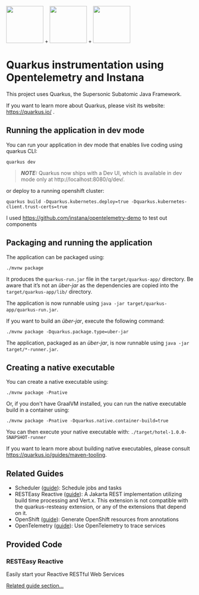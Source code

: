 <img src=https://github.com/mikelo/hotel/assets/1353545/5902dc01-ba2c-44fc-94c7-4e612186047e width=100> + <img src=https://github.com/mikelo/hotel/assets/1353545/ee73239a-1da6-480e-b833-453d83dfd9f2 width=100> + <img src=https://github.com/mikelo/hotel/assets/1353545/fe004468-98b7-465a-8933-c7a3e17ccbb6 width=100>
# Quarkus instrumentation using Opentelemetry and Instana 



This project uses Quarkus, the Supersonic Subatomic Java Framework.

If you want to learn more about Quarkus, please visit its website: https://quarkus.io/ .

## Running the application in dev mode

You can run your application in dev mode that enables live coding using quarkus CLI:
```shell script
quarkus dev
```
> **_NOTE:_**  Quarkus now ships with a Dev UI, which is available in dev mode only at http://localhost:8080/q/dev/.

or deploy to a running openshift cluster:
```shell script
quarkus build -Dquarkus.kubernetes.deploy=true -Dquarkus.kubernetes-client.trust-certs=true
```
I used https://github.com/instana/opentelemetry-demo to test out components

## Packaging and running the application

The application can be packaged using:
```shell script
./mvnw package
```
It produces the `quarkus-run.jar` file in the `target/quarkus-app/` directory.
Be aware that it’s not an _über-jar_ as the dependencies are copied into the `target/quarkus-app/lib/` directory.

The application is now runnable using `java -jar target/quarkus-app/quarkus-run.jar`.

If you want to build an _über-jar_, execute the following command:
```shell script
./mvnw package -Dquarkus.package.type=uber-jar
```

The application, packaged as an _über-jar_, is now runnable using `java -jar target/*-runner.jar`.

## Creating a native executable

You can create a native executable using: 
```shell script
./mvnw package -Pnative
```

Or, if you don't have GraalVM installed, you can run the native executable build in a container using: 
```shell script
./mvnw package -Pnative -Dquarkus.native.container-build=true
```

You can then execute your native executable with: `./target/hotel-1.0.0-SNAPSHOT-runner`

If you want to learn more about building native executables, please consult https://quarkus.io/guides/maven-tooling.

## Related Guides

- Scheduler ([guide](https://quarkus.io/guides/scheduler)): Schedule jobs and tasks
- RESTEasy Reactive ([guide](https://quarkus.io/guides/resteasy-reactive)): A Jakarta REST implementation utilizing build time processing and Vert.x. This extension is not compatible with the quarkus-resteasy extension, or any of the extensions that depend on it.
- OpenShift ([guide](https://quarkus.io/guides/deploying-to-openshift)): Generate OpenShift resources from annotations
- OpenTelemetry ([guide](https://quarkus.io/guides/opentelemetry)): Use OpenTelemetry to trace services

## Provided Code

### RESTEasy Reactive

Easily start your Reactive RESTful Web Services

[Related guide section...](https://quarkus.io/guides/getting-started-reactive#reactive-jax-rs-resources)
